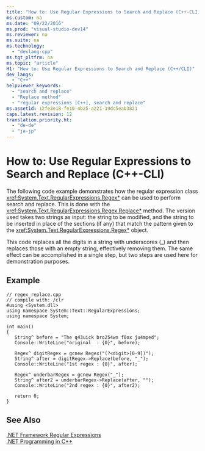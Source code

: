 ```yaml
---
title: "How to: Use Regular Expressions to Search and Replace (C++-CLI)"
ms.custom: na
ms.date: "09/22/2016"
ms.prod: "visual-studio-dev14"
ms.reviewer: na
ms.suite: na
ms.technology: 
  - "devlang-cpp"
ms.tgt_pltfrm: na
ms.topic: "article"
H1: "How to: Use Regular Expressions to Search and Replace (C++/CLI)"
dev_langs: 
  - "C++"
helpviewer_keywords: 
  - "search and replace"
  - "Replace method"
  - "regular expressions [C++], search and replace"
ms.assetid: 12fe3e18-fe10-4b25-a221-19dc5eab3821
caps.latest.revision: 12
translation.priority.ht: 
  - "de-de"
  - "ja-jp"
---
```

# How to: Use Regular Expressions to Search and Replace (C++-CLI)
The following code example demonstrates how the regular expression class <xref:System.Text.RegularExpressions.Regex*> can be used to perform search and replace. This is done with the <xref:System.Text.RegularExpressions.Regex.Replace*> method. The version used takes two strings as input: the string to be modified, and the string to be inserted in place of the sections (if any) that match the pattern given to the <xref:System.Text.RegularExpressions.Regex*> object.  
  
 This code replaces all the digits in a string with underscores (_) and then replaces those with an empty string, effectively removing them. The same effect can be accomplished in a single step, but two steps are used here for demonstration purposes.  
  
## Example  
  
```  
// regex_replace.cpp  
// compile with: /clr  
#using <System.dll>  
using namespace System::Text::RegularExpressions;  
using namespace System;  
  
int main()  
{  
   String^ before = "The q43uick bro254wn f0ox ju4mped";  
   Console::WriteLine("original  : {0}", before);  
  
   Regex^ digitRegex = gcnew Regex("(?<digit>[0-9])");  
   String^ after = digitRegex->Replace(before, "_");  
   Console::WriteLine("1st regex : {0}", after);  
  
   Regex^ underbarRegex = gcnew Regex("_");  
   String^ after2 = underbarRegex->Replace(after, "");  
   Console::WriteLine("2nd regex : {0}", after2);  
  
   return 0;  
}  
```  
  
## See Also  
 [.NET Framework Regular Expressions](assetId:///521b3f6d-f869-42e1-93e5-158c54a6895d)   
 [.NET Programming in C++](../VS_csharp/.net-programming-with-c---cli--visual-c---.md)
